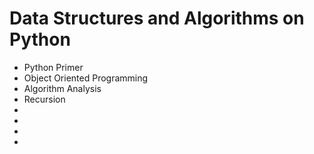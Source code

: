 # Data Structures and Algorithms on Python
- Python Primer
- Object Oriented Programming
- Algorithm Analysis
- Recursion
-
-
-
-
